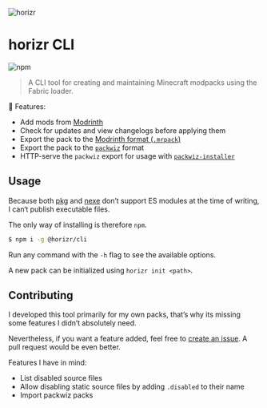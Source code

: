 ![horizr](https://github.com/horizr/art/raw/main/horizr-banner.jpg)

# horizr CLI
![npm](https://img.shields.io/npm/v/@horizr/cli?color=white&label=latest%20version&logoColor=red&style=flat-square)

> A CLI tool for creating and maintaining Minecraft modpacks using the Fabric loader.

🎉 Features:
- Add mods from [Modrinth](https://modrinth.com/)
- Check for updates and view changelogs before applying them
- Export the pack to the [Modrinth format (`.mrpack`)](https://docs.modrinth.com/docs/modpacks/format_definition/)
- Export the pack to the [`packwiz`](https://packwiz.infra.link/) format
- HTTP-serve the `packwiz` export for usage with [`packwiz-installer`](https://packwiz.infra.link/tutorials/installing/packwiz-installer/)

## Usage

Because both [pkg](https://github.com/vercel/pkg) and [nexe](https://github.com/nexe/nexe) don’t support ES modules at the time of writing,
I can‘t publish executable files.

The only way of installing is therefore `npm`.

```sh
$ npm i -g @horizr/cli
```

Run any command with the `-h` flag to see the available options.

A new pack can be initialized using `horizr init <path>`.

## Contributing

I developed this tool primarily for my own packs, that’s why its missing some features I didn’t absolutely need.

Nevertheless, if you want a feature added, feel free to [create an issue](https://github.com/horizr/cli/issues/new).
A pull request would be even better.

Features I have in mind:
- List disabled source files
- Allow disabling static source files by adding `.disabled` to their name
- Import packwiz packs
